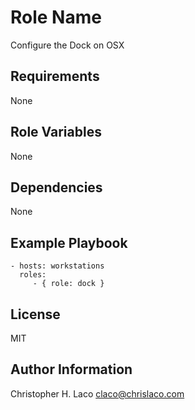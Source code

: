 Role Name
=========

Configure the Dock on OSX

Requirements
------------

None

Role Variables
--------------

None

Dependencies
------------

None

Example Playbook
----------------

    - hosts: workstations
      roles:
         - { role: dock }

License
-------

MIT

Author Information
------------------

Christopher H. Laco <claco@chrislaco.com>
